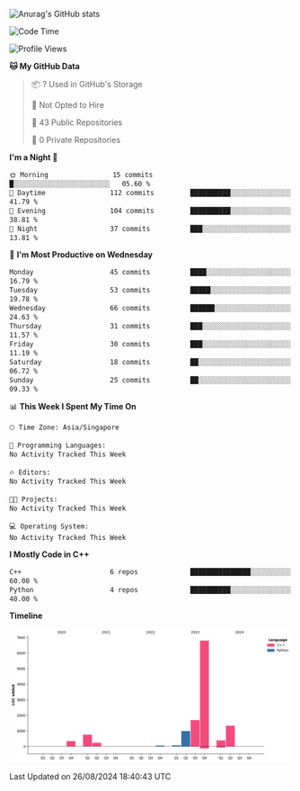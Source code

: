 ![Anurag's GitHub stats](https://github-readme-stats.vercel.app/api?username=OnePointFive99&show_icons=true&theme=transparent)

<!--START_SECTION:waka-->
![Code Time](http://img.shields.io/badge/Code%20Time-127%20hrs%2020%20mins-blue)

![Profile Views](http://img.shields.io/badge/Profile%20Views-0-blue)

**🐱 My GitHub Data** 

> 📦 ? Used in GitHub's Storage 
 > 
> 🚫 Not Opted to Hire
 > 
> 📜 43 Public Repositories 
 > 
> 🔑 0 Private Repositories 
 > 
**I'm a Night 🦉** 

```text
🌞 Morning                15 commits          █░░░░░░░░░░░░░░░░░░░░░░░░   05.60 % 
🌆 Daytime                112 commits         ██████████░░░░░░░░░░░░░░░   41.79 % 
🌃 Evening                104 commits         ██████████░░░░░░░░░░░░░░░   38.81 % 
🌙 Night                  37 commits          ███░░░░░░░░░░░░░░░░░░░░░░   13.81 % 
```
📅 **I'm Most Productive on Wednesday** 

```text
Monday                   45 commits          ████░░░░░░░░░░░░░░░░░░░░░   16.79 % 
Tuesday                  53 commits          █████░░░░░░░░░░░░░░░░░░░░   19.78 % 
Wednesday                66 commits          ██████░░░░░░░░░░░░░░░░░░░   24.63 % 
Thursday                 31 commits          ███░░░░░░░░░░░░░░░░░░░░░░   11.57 % 
Friday                   30 commits          ███░░░░░░░░░░░░░░░░░░░░░░   11.19 % 
Saturday                 18 commits          ██░░░░░░░░░░░░░░░░░░░░░░░   06.72 % 
Sunday                   25 commits          ██░░░░░░░░░░░░░░░░░░░░░░░   09.33 % 
```


📊 **This Week I Spent My Time On** 

```text
🕑︎ Time Zone: Asia/Singapore

💬 Programming Languages: 
No Activity Tracked This Week

🔥 Editors: 
No Activity Tracked This Week

🐱‍💻 Projects: 
No Activity Tracked This Week

💻 Operating System: 
No Activity Tracked This Week
```

**I Mostly Code in C++** 

```text
C++                      6 repos             ███████████████░░░░░░░░░░   60.00 % 
Python                   4 repos             ██████████░░░░░░░░░░░░░░░   40.00 % 
```



**Timeline**

![Lines of Code chart](https://raw.githubusercontent.com/OnePointFive99/OnePointFive99/main/assets/bar_graph.png)


 Last Updated on 26/08/2024 18:40:43 UTC
<!--END_SECTION:waka-->

  
